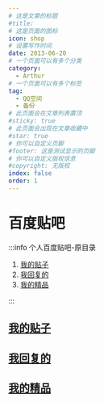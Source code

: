 ```yaml
---
# 这是文章的标题
#title: 
# 这是页面的图标
icon: shop
# 设置写作时间
date: 2013-06-20
# 一个页面可以有多个分类
category:
  - Arthur
# 一个页面可以有多个标签
tag:
  - QQ空间
  - 备份
# 此页面会在文章列表置顶
#sticky: true
# 此页面会出现在文章收藏中
#star: true
# 你可以自定义页脚
#footer: 这是测试显示的页脚
# 你可以自定义版权信息
#copyright: 无版权
index: false
order: 1
---
```

# 百度贴吧

:::info 个人百度贴吧-原目录

1. [我的贴子](https://tieba.baidu.com/i/i/my_tie)
2. [我回复的](https://tieba.baidu.com/i/i/my_reply)
3. [我的精品](https://tieba.baidu.com/i/i/feature)

:::

## [我的贴子](/Arthur/Tieba/我的贴子)

## [我回复的](/Arthur/Tieba/我回复的)

## [我的精品](/Arthur/Tieba/我的精品)
